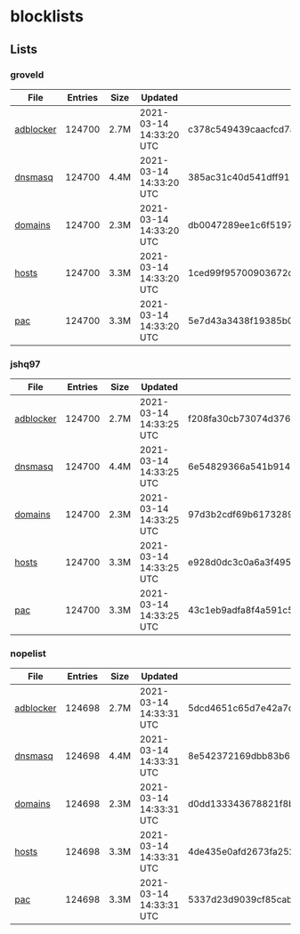 # blocklists

## Lists

### groveld

|File|Entries|Size|Updated|Hash|
|-|-|-|-|-|
|[adblocker](https://raw.githubusercontent.com/groveld/blocklists/lists/groveld/adblocker.txt)|124700|2.7M|2021-03-14 14:33:20 UTC|c378c549439caacfcd7a82ffc18eb5e1bd7b806c5a3a22ddf27312f0e3fbbad6|
|[dnsmasq](https://raw.githubusercontent.com/groveld/blocklists/lists/groveld/dnsmasq.txt)|124700|4.4M|2021-03-14 14:33:20 UTC|385ac31c40d541dff911ad314e3b5ada02acf5464c2c94b3339b5197059195a0|
|[domains](https://raw.githubusercontent.com/groveld/blocklists/lists/groveld/domains.txt)|124700|2.3M|2021-03-14 14:33:20 UTC|db0047289ee1c6f5197196203cf5f035c71c37574ca1b529b0de57f444afd875|
|[hosts](https://raw.githubusercontent.com/groveld/blocklists/lists/groveld/hosts.txt)|124700|3.3M|2021-03-14 14:33:20 UTC|1ced99f95700903672cb2c0fd70d8041d054004cb661c35d298790557a61c9b5|
|[pac](https://raw.githubusercontent.com/groveld/blocklists/lists/groveld/pac.txt)|124700|3.3M|2021-03-14 14:33:20 UTC|5e7d43a3438f19385b0de8022f0f2e56bca3f9559232fa2ebf62706a994ff719|

### jshq97

|File|Entries|Size|Updated|Hash|
|-|-|-|-|-|
|[adblocker](https://raw.githubusercontent.com/groveld/blocklists/lists/jshq97/adblocker.txt)|124700|2.7M|2021-03-14 14:33:25 UTC|f208fa30cb73074d376452c5c8c982261268c5139489f8505b4321a4cbb22424|
|[dnsmasq](https://raw.githubusercontent.com/groveld/blocklists/lists/jshq97/dnsmasq.txt)|124700|4.4M|2021-03-14 14:33:25 UTC|6e54829366a541b914a3ce6f5b7a4e0f81858e990ffccd4ad4b40fa96b31a323|
|[domains](https://raw.githubusercontent.com/groveld/blocklists/lists/jshq97/domains.txt)|124700|2.3M|2021-03-14 14:33:25 UTC|97d3b2cdf69b61732893c1b922cb550f281660aa3f52e241bdc7b27e4f4dae9d|
|[hosts](https://raw.githubusercontent.com/groveld/blocklists/lists/jshq97/hosts.txt)|124700|3.3M|2021-03-14 14:33:25 UTC|e928d0dc3c0a6a3f495e96838c341a25dfeffd3b57dc42337697b90a5801d71c|
|[pac](https://raw.githubusercontent.com/groveld/blocklists/lists/jshq97/pac.txt)|124700|3.3M|2021-03-14 14:33:25 UTC|43c1eb9adfa8f4a591c50d42a39d7931fa115f3078812bc913f4e01b3eb6d96e|

### nopelist

|File|Entries|Size|Updated|Hash|
|-|-|-|-|-|
|[adblocker](https://raw.githubusercontent.com/groveld/blocklists/lists/nopelist/adblocker.txt)|124698|2.7M|2021-03-14 14:33:31 UTC|5dcd4651c65d7e42a7cc1a52ed191ea70cd2560ed620597c12939b64040911bb|
|[dnsmasq](https://raw.githubusercontent.com/groveld/blocklists/lists/nopelist/dnsmasq.txt)|124698|4.4M|2021-03-14 14:33:31 UTC|8e542372169dbb83b67bee670ef260887992576885abb9cac49884b2f29248d9|
|[domains](https://raw.githubusercontent.com/groveld/blocklists/lists/nopelist/domains.txt)|124698|2.3M|2021-03-14 14:33:31 UTC|d0dd133343678821f8be8a3b4909e52008dd94b5f9fb2595595ccdc3f15b3d31|
|[hosts](https://raw.githubusercontent.com/groveld/blocklists/lists/nopelist/hosts.txt)|124698|3.3M|2021-03-14 14:33:31 UTC|4de435e0afd2673fa252b3efcd244153ce7c5863d454b458d8c50883a14679a6|
|[pac](https://raw.githubusercontent.com/groveld/blocklists/lists/nopelist/pac.txt)|124698|3.3M|2021-03-14 14:33:31 UTC|5337d23d9039cf85cab9f08b2521244a1a21c9099b7bbdceb8e245d5c38e2fdb|
